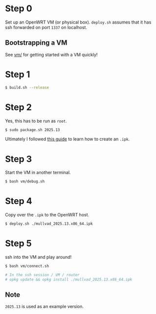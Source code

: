 # Step 0
Set up an OpenWRT VM (or physical box). `deploy.sh` assumes that it has ssh forwarded on port `1337` on localhost.

## Bootstrapping a VM
See [vm/](vm/README.md) for getting started with a VM quickly!

# Step 1
```bash
$ build.sh --release
```

# Step 2
Yes, this has to be run as `root`.

```bash
$ sudo package.sh 2025.13
```

Ultimately I followed [this guide](https://raymii.org/s/tutorials/Building_IPK_packages_by_hand.html) to learn how to create an `.ipk`.

# Step 3
Start the VM in another terminal.

```bash
$ bash vm/debug.sh
```

# Step 4
Copy over the `.ipk` to the OpenWRT host.

```bash
$ deploy.sh ./mullvad_2025.13.x86_64.ipk
```

# Step 5
ssh into the VM and play around!

```bash
$ bash vm/connect.sh

# In the ssh session / VM / router
# opkg update && opkg install ./mullvad_2025.13.x86_64.ipk
```

## Note

`2025.13` is used as an example version.
